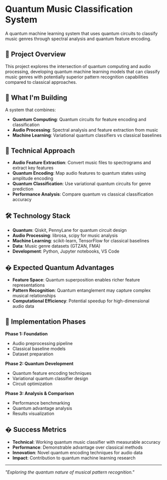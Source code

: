 # Quantum Music Classification System

A quantum machine learning system that uses quantum circuits to classify music genres through spectral analysis and quantum feature encoding.

## 🎯 Project Overview

This project explores the intersection of quantum computing and audio processing, developing quantum machine learning models that can classify music genres with potentially superior pattern recognition capabilities compared to classical approaches.

## 🚀 What I'm Building

A system that combines:
- **Quantum Computing**: Quantum circuits for feature encoding and classification
- **Audio Processing**: Spectral analysis and feature extraction from music
- **Machine Learning**: Variational quantum classifiers vs classical baselines

## 🎵 Technical Approach

- **Audio Feature Extraction**: Convert music files to spectrograms and extract key features
- **Quantum Encoding**: Map audio features to quantum states using amplitude encoding
- **Quantum Classification**: Use variational quantum circuits for genre prediction
- **Performance Analysis**: Compare quantum vs classical classification accuracy

## 🛠 Technology Stack

- **Quantum**: Qiskit, PennyLane for quantum circuit design
- **Audio Processing**: librosa, scipy for music analysis
- **Machine Learning**: scikit-learn, TensorFlow for classical baselines
- **Data**: Music genre datasets (GTZAN, FMA)
- **Development**: Python, Jupyter notebooks, VS Code

## � Expected Quantum Advantages

- **Feature Space**: Quantum superposition enables richer feature representations
- **Pattern Recognition**: Quantum entanglement may capture complex musical relationships
- **Computational Efficiency**: Potential speedup for high-dimensional audio data

## 🎼 Implementation Phases

**Phase 1: Foundation**
- Audio preprocessing pipeline
- Classical baseline models
- Dataset preparation

**Phase 2: Quantum Development** 
- Quantum feature encoding techniques
- Variational quantum classifier design
- Circuit optimization

**Phase 3: Analysis & Comparison**
- Performance benchmarking
- Quantum advantage analysis
- Results visualization

## � Success Metrics

- **Technical**: Working quantum music classifier with measurable accuracy
- **Performance**: Demonstrable advantage over classical methods
- **Innovation**: Novel quantum encoding techniques for audio data
- **Impact**: Contribution to quantum machine learning research

---

*"Exploring the quantum nature of musical pattern recognition."*
